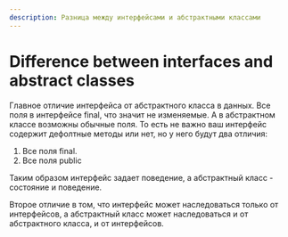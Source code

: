 ```yaml
---
description: Разница между интерфейсами и абстрактными классами
---
```


# Difference between interfaces and abstract classes

Главное отличие интерфейса от абстрактного класса в данных. Все поля в интерфейсе final, что значит не изменяемые. А в абстрактном классе возможны обычные поля. То есть не важно ваш интерфейс содержит дефолтные методы или нет, но у него будут два отличия:

1. Все поля final. 
2. Все поля public

Таким образом интерфейс задает поведение, а абстрактный класс - состояние и поведение.

Второе отличие в том, что  интерфейс может наследоваться только от интерфейсов, а абстрактный класс может наследоваться и от абстрактного класса, и от интерфейсов.

